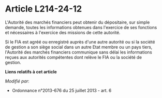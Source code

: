 # Article L214-24-12

L'Autorité des marchés financiers peut obtenir du dépositaire, sur simple demande, toutes les informations obtenues dans
l'exercice de ses fonctions et nécessaires à l'exercice des missions de cette autorité.

Si le FIA est agréé ou enregistré auprès d'une autre autorité ou si la société de gestion a son siège social dans un autre
Etat membre ou un pays tiers, l'Autorité des marchés financiers communique sans délai les informations reçues aux autorités
compétentes dont relève le FIA ou la société de gestion.

**Liens relatifs à cet article**

_Modifié par_:

  - Ordonnance n°2013-676 du 25 juillet 2013 - art. 6
